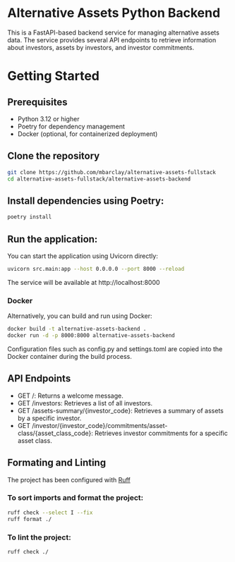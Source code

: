 # Alternative Assets Python Backend

This is a FastAPI-based backend service for managing alternative assets data. The service provides several API endpoints to retrieve information about investors, assets by investors, and investor commitments.

# Getting Started

## Prerequisites

- Python 3.12 or higher
- Poetry for dependency management 
- Docker (optional, for containerized deployment)

## Clone the repository

```bash
git clone https://github.com/mbarclay/alternative-assets-fullstack
cd alternative-assets-fullstack/alternative-assets-backend
```

## Install dependencies using Poetry:

```bash
poetry install
```

## Run the application:
You can start the application using Uvicorn directly:

```bash
uvicorn src.main:app --host 0.0.0.0 --port 8000 --reload
```

The service will be available at http://localhost:8000

### Docker

Alternatively, you can build and run using Docker:

```bash
docker build -t alternative-assets-backend .
docker run -d -p 8000:8000 alternative-assets-backend
```

Configuration files such as config.py and settings.toml are copied into the Docker container during the build process.

## API Endpoints

- GET /: Returns a welcome message. 
- GET /investors: Retrieves a list of all investors. 
- GET /assets-summary/{investor_code}: Retrieves a summary of assets by a specific investor. 
- GET /investor/{investor_code}/commitments/asset-class/{asset_class_code}: Retrieves investor commitments for a specific asset class.

## Formating and Linting

The project has been configured with [Ruff](https://docs.astral.sh/ruff/)

### To sort imports and format the project:

```bash
ruff check --select I --fix
ruff format ./
```

### To lint the project:

```bash
ruff check ./
```